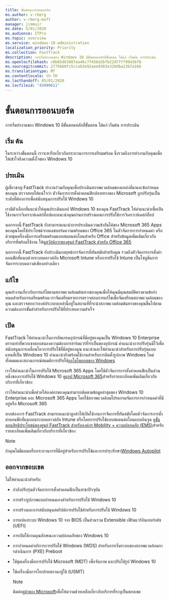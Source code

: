```yaml
---
title: ขั้นตอนการออนบอร์ด
ms.author: v-rberg
author: v-rberg-msft
manager: jimmuir
ms.date: 5/01/2020
ms.audience: ITPro
ms.topic: overview
ms.service: windows-10-administration
localization_priority: Priority
ms.collection: FastTrack
description: การเริ่มทํางานของ Windows 10 มีขั้นตอนหลักสี่ขั้นตอน ได้แก่ เริ่มต้น การประเมิน
ms.openlocfilehash: c0b85d63007ea46c7f456d2bfb22d7fff99436f0
ms.sourcegitcommit: 2775660fc5ccab2e92aee9383e326dba22b7a16b
ms.translationtype: MT
ms.contentlocale: th-TH
ms.lasthandoff: 05/01/2020
ms.locfileid: "43999611"
---
```

# <a name="onboarding-phases"></a>ขั้นตอนการออนบอร์ด

การเริ่มทํางานของ Windows 10 มีขั้นตอนหลักสี่ขั้นตอน ได้แก่ เริ่มต้น การประเมิน

## <a name="initiate"></a>เริ่ม ต้น

ในระหว่างขั้นตอนนี้ เราจะหารือเกี่ยวกับกระบวนการการเตรียมพร้อม ซึ่งรวมถึงการทํางานกับคุณเพื่อให้เข้าใจถึงความตั้งใจของ Windows 10

## <a name="assess"></a>ประเมิน

ผู้เชี่ยวชาญ FastTrack ทํางานร่วมกับคุณเพื่อประเมินสภาพแวดล้อมของแหล่งที่มาและข้อกําหนดของคุณ ตรวจสอบให้แน่ใจว่า ตัวจัดการการตั้งค่าคอนฟิกปลายทางของ Microsoft ถูกปรับรุ่นเป็นระดับที่ต้องการเพื่อสนับสนุนการปรับใช้ Windows 10 

เรามีตัวเลือกที่แนะนําให้คุณประเมินแอป Windows 10 ของคุณ FastTrack ให้คําแนะนําเพื่อเปิดใช้งานการวิเคราะห์เดสก์ท็อปและแนะนําคุณผ่านการสร้างแผนการปรับใช้การวิเคราะห์เดสก์ท็อป

นอกจากนี้ FastTrack ยังสามารถแนะนําการประเมินความเข้ากันได้ของ Microsoft 365 Apps ของคุณโดยใช้ประโยชน์จากแดชบอร์ดความพร้อมของ Office 365 ในตัวจัดการการกําหนดค่า หรือด้วยชุดเครื่องมือการเตรียมพร้อมแบบสแตนด์อโลนสําหรับ Office สําหรับข้อมูลเพิ่มเติมเกี่ยวกับบริการที่พร้อมใช้งาน ให้ดู[สวัสดิการของศูนย์ FastTrack สําหรับ Office 365](O365-fasttrack-benefit-for-office-365.md) 

นอกจากนี้ FastTrack ยังประเมินกลยุทธ์การจัดการที่ทันสมัยสําหรับคุณ รวมถึงตัวจัดการการตั้งค่าคอนฟิกที่แนบด้วยระบบคลาวด์กับ Microsoft Intune หรือการปรับใช้ Intune เป็นโซลูชันการจัดการระบบคลาวด์เพียงอย่างเดียว

## <a name="remediate"></a>แก้ไข

คุณทํางานเกี่ยวกับการแก้ไขตามสภาพแวดล้อมต้นทางของคุณเพื่อให้คุณมีคุณสมบัติตรงตามข้อกําหนดสําหรับการเตรียมพร้อม เราจัดเตรียมรายการตรวจสอบการแก้ไขเพื่อจัดเตรียมสภาพแวดล้อมของคุณ และตรวจสอบว่าองค์ประกอบเหล่านี้อยู่ในสถานที่ที่จะนําสภาพแวดล้อมต้นทางของคุณขึ้นไปตามความต้องการขั้นต่ําสําหรับการปรับใช้ที่ประสบความสําเร็จ 

## <a name="enable"></a>เปิด

FastTrack ให้คําแนะนําในการอัพเกรดอุปกรณ์ที่มีอยู่ของคุณเป็น Windows 10 Enterprise ตราบเท่าที่พวกเขาตอบสนองความต้องการฮาร์ดแวร์ที่จําเป็นของอุปกรณ์ คําแนะนําการปรับรุ่นมีไว้เพื่อสนับสนุนการเคลื่อนไหวการปรับใช้ที่มีอยู่ของคุณ แนะนําและให้คําแนะนําสําหรับการปรับรุ่นแบบแทนที่เป็น Windows 10 คําแนะนํายังพร้อมใช้งานสําหรับการติดตั้งรูปภาพ Windows ใหม่ทั้งหมดและสถานการณ์สมมติการปรับใช้[ออโตไพลอตของ Windows](EMS-onboarding-phases.md#windows-autopilot) 

เราให้คําแนะนําในการปรับใช้ Microsoft 365 Apps โดยใช้ตัวจัดการการตั้งค่าคอนฟิกเป็นส่วนหนึ่งของการปรับใช้ Windows 10 ดู[แอป Microsoft 365](O365-onboarding-and-migration.md#microsoft-365-apps)สําหรับรายละเอียดเพิ่มเติมเกี่ยวกับบริการที่เกี่ยวข้อง

เราให้คําแนะนําเพื่อช่วยให้องค์กรของคุณสามารถติดตามข้อมูลล่าสุดของ Windows 10 Enterprise และ Microsoft 365 Apps โดยใช้สภาพแวดล้อมโปรแกรมจัดการการกําหนดค่าที่มีอยู่หรือ Microsoft 365

หากต้องการ FastTrack สามารถแนะนําลูกค้าให้เปิดใช้งานการจัดการที่ทันสมัยโดยตัวจัดการการตั้งค่าคอนฟิกที่แนบบนระบบคลาวด์กับ Intune หรือโดยการปรับใช้แบบสแตนด์อโลนแบบอินจูน ดู[ขั้นตอนสิทธิประโยชน์ของศูนย์ FastTrack สําหรับองค์กร Mobility + ความปลอดภัย (EMS)](EMS-fasttrack-process.md)สําหรับรายละเอียดเพิ่มเติมเกี่ยวกับบริการที่เกี่ยวข้อง

> [!NOTE]
> ถ้าคุณไม่มีแผนหรือกระบวนการที่มีอยู่สําหรับการปรับใช้และการบํารุงรักษา[Windows Autopilot](EMS-onboarding-phases.md#windows-autopilot)

## <a name="out-of-scope"></a>ออกจากขอบเขต

ไม่ให้คําแนะนําสําหรับ:

- กําลังปรับรุ่นตัวจัดการการตั้งค่าคอนฟิกเป็นสาขาปัจจุบัน
- การสร้างรูปภาพแบบกําหนดเองสําหรับการปรับใช้ Windows 10
- การสร้างและการสนับสนุนสคริปต์การปรับใช้สําหรับการปรับใช้ Windows 10
- การแปลงระบบ Windows 10 จาก BIOS เป็นส่วนรวม Extensible เฟิร์มแวร์อินเทอร์เฟซ (UEFI)
- การเปิดใช้งานคุณลักษณะความปลอดภัยของ Windows 10 
- การกําหนดค่าบริการการปรับใช้ Windows (WDS) สําหรับการเริ่มระบบของสภาพแวดล้อมการดําเนินการ (PXE) Preboot
- ใช้ชุดเครื่องมือการปรับใช้ Microsoft (MDT) เพื่อจับภาพ และปรับใช้รูป Windows 10
- ใช้เครื่องมือการโยกย้ายสถานะผู้ใช้ (USMT)

  > [!NOTE]
  > ติดต่อ[คู่ค้าของ Microsoft](https://go.microsoft.com/fwlink/?linkid=2080150)เพื่อให้ความช่วยเหลือเกี่ยวกับบริการที่ระบุเป็นขอบเขต

 